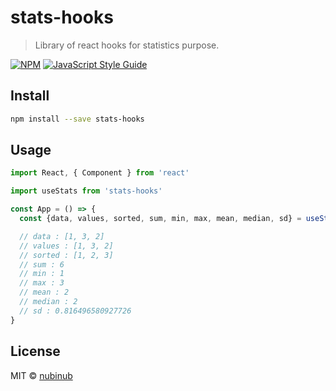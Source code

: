 # stats-hooks

> Library of react hooks for statistics purpose.

[![NPM](https://img.shields.io/npm/v/stats-hooks.svg)](https://www.npmjs.com/package/stats-hooks) [![JavaScript Style Guide](https://img.shields.io/badge/code_style-standard-brightgreen.svg)](https://standardjs.com)

## Install

```bash
npm install --save stats-hooks
```

## Usage

```jsx
import React, { Component } from 'react'

import useStats from 'stats-hooks'

const App = () => {
  const {data, values, sorted, sum, min, max, mean, median, sd} = useStats([1, 3, 2]);

  // data : [1, 3, 2]
  // values : [1, 3, 2]
  // sorted : [1, 2, 3]
  // sum : 6
  // min : 1
  // max : 3
  // mean : 2
  // median : 2
  // sd : 0.816496580927726
}
```

## License

MIT © [nubinub](https://github.com/nubinub)
